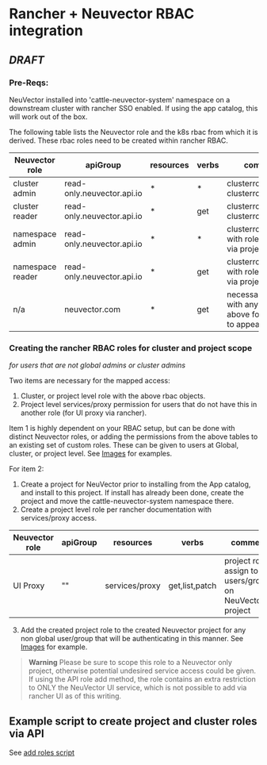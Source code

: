 # Rancher + Neuvector RBAC integration
## _DRAFT_

### Pre-Reqs:
NeuVector installed into 'cattle-neuvector-system' namespace on a downstream cluster with rancher SSO enabled. If using the app catalog, this will work out of the box.

The following table lists the Neuvector role and the k8s rbac from which it is derived. These rbac roles need to be created within rancher RBAC.

|Neuvector role|apiGroup |resources|verbs|comment|
|-----|-----|-----|-----|-----|
cluster admin|read-only.neuvector.api.io|*|*| clusterrole(with clusterrolebinding)|
cluster reader|read-only.neuvector.api.io|*|get| clusterrole(with clusterrolebinding)|
namespace admin|read-only.neuvector.api.io|*|*| clusterrole/role with rolebinding) via project|
namespace reader|read-only.neuvector.api.io|*|get| clusterrole/role with rolebinding) via project|
n/a|neuvector.com|*|get|necessary along with any of the above for nav link to appear|

### Creating the rancher RBAC roles for cluster and project scope
_for users that are not global admins or cluster admins_

Two items are necessary for the mapped access:
1. Cluster, or project level role with the above rbac objects.
2. Project level services/proxy permission for users that do not have this in another role (for UI proxy via rancher).

Item 1 is highly dependent on your RBAC setup, but can be done with distinct Neuvector roles, or adding the permissions from the above tables to an existing set of custom roles. These can be given to users at Global, cluster, or project level. See [Images](./images) for examples.

For item 2:
1. Create a project for NeuVector prior to installing from the App catalog, and install to this project. If install has already been done, create the project and move the cattle-neuvector-system namespace there.
2. Create a project level role per rancher documentation with services/proxy access.

|Neuvector role|apiGroup |resources|verbs|comment|
|-----|-----|-----|-----|-----|
UI Proxy|""|services/proxy|get,list,patch| project role, assign to NV users/groups on NeuVector project|

3. Add the created project role to the created Neuvector project for any non global user/group that will be authenticating in this manner.  See [Images](./images/project_ui_role.png) for example.
   
> **Warning**
> Please be sure to scope this role to a Neuvector only project, otherwise potential undesired service access could be given. If using the API role add method, the role contains an extra restriction to ONLY the NeuVector UI service, which is not possible to add via rancher UI as of this writing.

## Example script to create project and cluster roles via API
See [add roles script](add.sh)

[^1]: ![Project Admin](./images/project_admin_role.png) <br>
  ![Project Read-Only](./images/project_readonly_role.png) <br>
  ![Project UI Proxy](./images/project_proxy_role.png) <br>
  ![Cluster Admin](./images/cluster_admin_role.png)<br>
  ![Cluster Read-Only](./images/cluster_readonly_role.png)<br>
  
[^2]: ![Neuvector Project UI](./images/project_ui_role.png)

